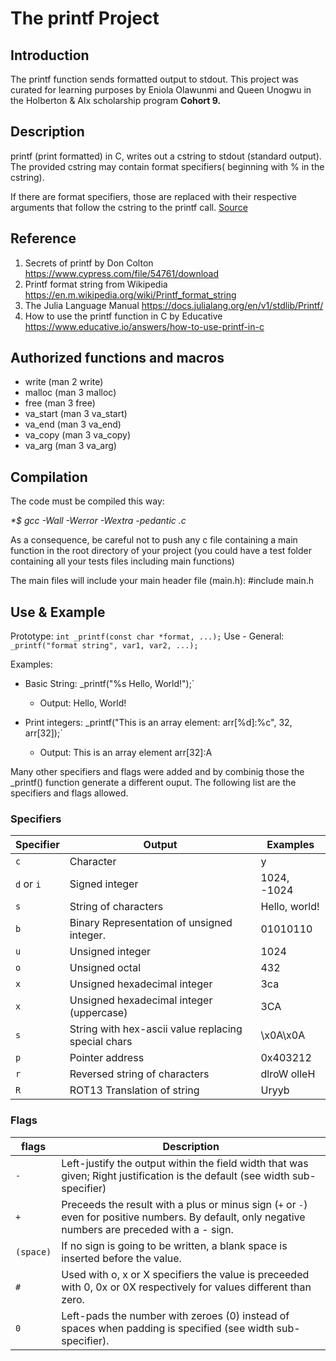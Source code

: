# The printf Project
## Introduction 
The printf function sends formatted output to stdout. This project was curated for learning purposes by Eniola Olawunmi and Queen Unogwu in the Holberton & Alx scholarship program <strong>Cohort 9.</strong>
<br>
## Description 
printf (print formatted) in C, writes out a cstring to stdout (standard output). The provided cstring may contain format specifiers( beginning with % in the cstring).

If there are format specifiers, those are replaced with their respective arguments that follow the cstring to the printf call. [Source](https://www.educative.io/answers/how-to-use-printf-in-c)

## Reference
1. Secrets of printf by Don Colton https://www.cypress.com/file/54761/download
2. Printf format string from Wikipedia https://en.m.wikipedia.org/wiki/Printf_format_string
3. The Julia Language Manual https://docs.julialang.org/en/v1/stdlib/Printf/
4. How to use the printf function in C by Educative https://www.educative.io/answers/how-to-use-printf-in-c

## Authorized functions and macros
* write (man 2 write) 
* malloc (man 3 malloc) 
* free (man 3 free) 
* va_start (man 3 va_start) 
* va_end (man 3 va_end) 
* va_copy (man 3 va_copy) 
* va_arg (man 3 va_arg)

## Compilation
The code must be compiled this way:

<em>*$ gcc -Wall -Werror -Wextra -pedantic .c</em>

As a consequence, be careful not to push any c file containing a main function in the root directory of your project (you could have a test folder containing all your tests files including main functions)

The main files will include your main header file (main.h): #include main.h

## Use & Example

Prototype: `int _printf(const char *format, ...);`
Use - General: `_printf("format string", var1, var2, ...);`

Examples:

* Basic String: _printf("%s Hello, World!");`

    - Output: Hello, World!
* Print integers: _printf("This is an array element: arr[%d]:%c", 32, arr[32]);`

    - Output: This is an array element arr[32]:A

Many other specifiers and flags were added and by combinig those the _printf() function generate a different ouput. The following list are the specifiers and flags allowed.

### Specifiers
| Specifier|        Output                                         | Examples     |
|----------|-------------------------------------------------------|--------------|
|`c`       |Character                                              |y             |
|`d` or `i`|Signed integer                                         |1024, -1024   |
|`s`       |String of characters                                   |Hello, world! |
|`b`       |Binary Representation of unsigned integer.             |01010110      |
|`u`       |Unsigned integer                                       |1024          | 
|`o`       |Unsigned octal                                         |432           |
|`x`       |Unsigned hexadecimal integer                           |3ca           |
|`x`       |Unsigned hexadecimal integer (uppercase)               |3CA           |
|`s`       |String with hex-ascii value replacing special chars    |\x0A\x0A      |
|`p`       |Pointer address                                        |0x403212      |
|`r`       |Reversed string of characters                          |dlroW olleH   |
|`R`       |ROT13 Translation of string                            |Uryyb         |

### Flags 
|flags      |               Description                                                                                                                           |
|-----------|-----------------------------------------------------------------------------------------------------------------------------------------------------|
|`-`        |Left-justify the output within the field width that was given; Right justification is the default (see width sub-specifier)                          |
|`+`        |Preceeds the result with a plus or minus sign (`+` or `-`) even for positive numbers. By default, only negative numbers are preceded with a - sign.  |
|`(space)`|If no sign is going to be written, a blank space is inserted before the value.                                                                       |
|`#`        |Used with o, x or X specifiers the value is preceeded with 0, 0x or 0X respectively for values different than zero.                                  |
|`0`        |Left-pads the number with zeroes (0) instead of spaces when padding is specified (see width sub-specifier). 
